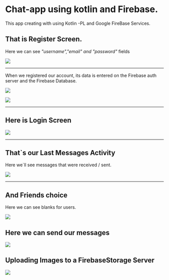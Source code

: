 # Chat-app using kotlin and Firebase.


This app creating with using Kotlin -PL and Google FireBase Services.

## That is Register Screen. 
Here we can see _"username","email" and "password"_ fields

![](https://sun9-6.userapi.com/sfUVetxGCCHzNjWa4mWASv_aDi4ZNJznow_7Qg/p1wRbfvtPZE.jpg  )

***

When we registered our account, its data is entered on the Firebase auth server and the Firebase Database.

![](https://sun9-7.userapi.com/z7HousMENwBtzGOugRHoM3u-ixN7Nr2LqFUhJg/slYhgbPin9s.jpg)

![](https://sun9-62.userapi.com/Y24fhQsek5JmLtWvaDuePtM8yvlwYlD3NEW__Q/3ueoew2S9RA.jpg)

***

## Here is Login Screen

![](https://sun9-49.userapi.com/66KwomYXJvj7FV3cNH4uhI1qOW2tKytpoGlhSw/x4OlzkwZ6Xo.jpg)

***

## That`s our Last Messages Activity

Here we`ll see messages that were received / sent.

![](https://sun9-20.userapi.com/uBezPR1At8dCfhnKimu3H-PBtXTut-AC59lytQ/h-QI0CUZrtc.jpg)

***

## And Friends choice

Here we can see blanks for users.

![](https://sun9-70.userapi.com/_SLpZDIf_ZY5rrpoyTdeIu7lyikNlnscuYETSQ/no64dhJoabU.jpg)

## Here we can send our messages 

![](https://sun1-94.userapi.com/qKv1XDXUa-e3_uFryhQJw49BaHyR_V6s-4JsKw/v5hrrWEpN30.jpg)

## Uploading Images to a FirebaseStorage Server

![](https://sun9-70.userapi.com/QQAmeqwpw5mfQA52MlR8SBMgxjKKYFJEozL6Qw/vS0-URFbBbM.jpg)
